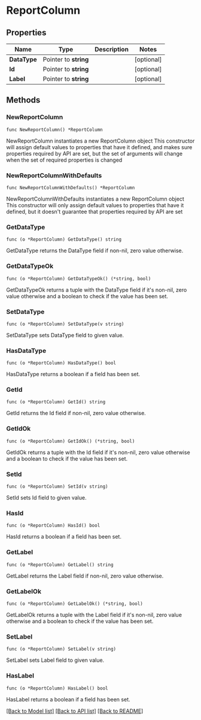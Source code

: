 # ReportColumn

## Properties

Name | Type | Description | Notes
------------ | ------------- | ------------- | -------------
**DataType** | Pointer to **string** |  | [optional] 
**Id** | Pointer to **string** |  | [optional] 
**Label** | Pointer to **string** |  | [optional] 

## Methods

### NewReportColumn

`func NewReportColumn() *ReportColumn`

NewReportColumn instantiates a new ReportColumn object
This constructor will assign default values to properties that have it defined,
and makes sure properties required by API are set, but the set of arguments
will change when the set of required properties is changed

### NewReportColumnWithDefaults

`func NewReportColumnWithDefaults() *ReportColumn`

NewReportColumnWithDefaults instantiates a new ReportColumn object
This constructor will only assign default values to properties that have it defined,
but it doesn't guarantee that properties required by API are set

### GetDataType

`func (o *ReportColumn) GetDataType() string`

GetDataType returns the DataType field if non-nil, zero value otherwise.

### GetDataTypeOk

`func (o *ReportColumn) GetDataTypeOk() (*string, bool)`

GetDataTypeOk returns a tuple with the DataType field if it's non-nil, zero value otherwise
and a boolean to check if the value has been set.

### SetDataType

`func (o *ReportColumn) SetDataType(v string)`

SetDataType sets DataType field to given value.

### HasDataType

`func (o *ReportColumn) HasDataType() bool`

HasDataType returns a boolean if a field has been set.

### GetId

`func (o *ReportColumn) GetId() string`

GetId returns the Id field if non-nil, zero value otherwise.

### GetIdOk

`func (o *ReportColumn) GetIdOk() (*string, bool)`

GetIdOk returns a tuple with the Id field if it's non-nil, zero value otherwise
and a boolean to check if the value has been set.

### SetId

`func (o *ReportColumn) SetId(v string)`

SetId sets Id field to given value.

### HasId

`func (o *ReportColumn) HasId() bool`

HasId returns a boolean if a field has been set.

### GetLabel

`func (o *ReportColumn) GetLabel() string`

GetLabel returns the Label field if non-nil, zero value otherwise.

### GetLabelOk

`func (o *ReportColumn) GetLabelOk() (*string, bool)`

GetLabelOk returns a tuple with the Label field if it's non-nil, zero value otherwise
and a boolean to check if the value has been set.

### SetLabel

`func (o *ReportColumn) SetLabel(v string)`

SetLabel sets Label field to given value.

### HasLabel

`func (o *ReportColumn) HasLabel() bool`

HasLabel returns a boolean if a field has been set.


[[Back to Model list]](../README.md#documentation-for-models) [[Back to API list]](../README.md#documentation-for-api-endpoints) [[Back to README]](../README.md)


